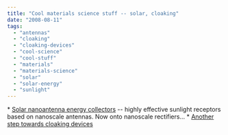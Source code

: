 ```yaml
---
title: "Cool materials science stuff -- solar, cloaking"
date: "2008-08-11"
tags: 
  - "antennas"
  - "cloaking"
  - "cloaking-devices"
  - "cool-science"
  - "cool-stuff"
  - "materials"
  - "materials-science"
  - "solar"
  - "solar-energy"
  - "sunlight"
---
```


\* [Solar nanoantenna energy collectors](http://www.primidi.com/2008/08/11.html#a2270) -- highly effective sunlight receptors based on nanoscale antennas. Now onto nanoscale rectifiers... \* [Another step towards cloaking devices](http://www.physorg.com/news137593890.html)
